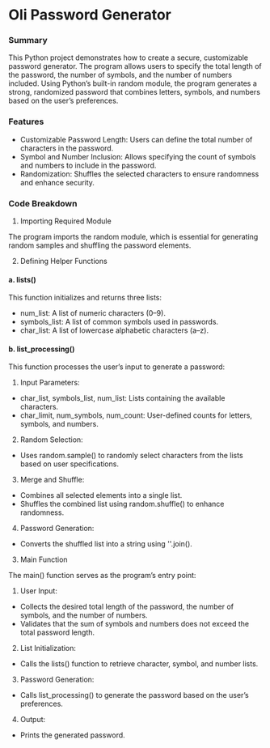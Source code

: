 # Oli Password Generator

### Summary

This Python project demonstrates how to create a secure, customizable password generator. The program allows users to specify the total length of the password, the number of symbols, and the number of numbers included. Using Python’s built-in random module, the program generates a strong, randomized password that combines letters, symbols, and numbers based on the user’s preferences.

### Features

- Customizable Password Length: Users can define the total number of characters in the password.
- Symbol and Number Inclusion: Allows specifying the count of symbols and numbers to include in the password.
- Randomization: Shuffles the selected characters to ensure randomness and enhance security.

 ### Code Breakdown

1. Importing Required Module

The program imports the random module, which is essential for generating random samples and shuffling the password elements.

2. Defining Helper Functions

#### a. lists()

This function initializes and returns three lists:
- num_list: A list of numeric characters (0–9).
- symbols_list: A list of common symbols used in passwords.
- char_list: A list of lowercase alphabetic characters (a–z).

 #### b. list_processing()

This function processes the user’s input to generate a password:

1. Input Parameters:
- char_list, symbols_list, num_list: Lists containing the available characters.
- char_limit, num_symbols, num_count: User-defined counts for letters, symbols, and numbers.
 
2. Random Selection:
- Uses random.sample() to randomly select characters from the lists based on user specifications.
 
3. Merge and Shuffle:
- Combines all selected elements into a single list.
- Shuffles the combined list using random.shuffle() to enhance randomness.

4. Password Generation:
- Converts the shuffled list into a string using ''.join().

3. Main Function

The main() function serves as the program’s entry point:

1. User Input:
- Collects the desired total length of the password, the number of symbols, and the number of numbers.
- Validates that the sum of symbols and numbers does not exceed the total password length.
2. List Initialization:
- Calls the lists() function to retrieve character, symbol, and number lists.
3. Password Generation:
- Calls list_processing() to generate the password based on the user’s preferences.
4. Output:
- Prints the generated password.

